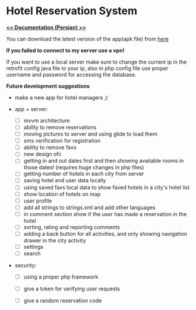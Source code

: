 
# Hotel Reservation System

[**<< Documentation (Persian) >>**](
https://drive.google.com/open?id=0B6WO8-L0mGwTd3l4M3FtU2oxX0NqTVYyQU5GUFVUaGphdWxR)

You can download the latest version of the app(apk file) from [here](
https://drive.google.com/file/d/1ajBvBni4qpcjxkEj8GIE4zQ10hHXzKkD/view)

**If you failed to connect to my server use a vpn!**


If you want to use a local server make sure to change the current ip in the retrofit config java file to your ip,
also in php config file use proper username and password for accessing the database.


**Future development suggestions**
* make a new app for hotel managers ;)

* app + server:
   - [ ] mvvm architecture
   - [ ] ability to remove reservations
   - [ ] moving pictures to server and using glide to load them
   - [ ] sms verification for registration
   - [ ] ability to remove favs
   - [ ] new design ofc
   - [ ] getting in and out dates first and then showing available rooms in those dates! (requires huge changes in php files)
   - [ ] getting number of hotels in each city from server
   - [ ] saving hotel and user data locally
   - [ ] using saved favs local data to show faved hotels in a city's hotel list
   - [ ] show location of hotels on map
   - [ ] user profile
   - [ ] add all strings to strings.xml and add other languages
   - [ ] in comment section show if the user has made a reservation in the hotel
   - [ ] sorting, rating and reporting comments
   - [ ] adding a back button for all activities, and only showing navigation drawer in the city activity
   - [ ] settings
   - [ ] search

* security:
   - [ ] using a proper php framework
   - [ ] give a token for verifying user requests
   - [ ] give a random reservation code


